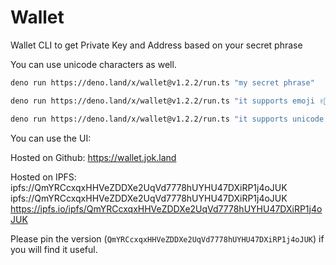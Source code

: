 # Wallet

Wallet CLI to get Private Key and Address based on your secret phrase

You can use unicode characters as well.

```bash
deno run https://deno.land/x/wallet@v1.2.2/run.ts "my secret phrase"
```

```bash
deno run https://deno.land/x/wallet@v1.2.2/run.ts "it supports emoji ✌🏻"
```

```bash
deno run https://deno.land/x/wallet@v1.2.2/run.ts "it supports unicode - გამარჯობა"
```

You can use the UI:

Hosted on Github:
https://wallet.jok.land

Hosted on IPFS:
ipfs://QmYRCcxqxHHVeZDDXe2UqVd7778hUYHU47DXiRP1j4oJUK
ipfs://QmYRCcxqxHHVeZDDXe2UqVd7778hUYHU47DXiRP1j4oJUK
https://ipfs.io/ipfs/QmYRCcxqxHHVeZDDXe2UqVd7778hUYHU47DXiRP1j4oJUK

Please pin the version (`QmYRCcxqxHHVeZDDXe2UqVd7778hUYHU47DXiRP1j4oJUK`) if you will find it useful.
